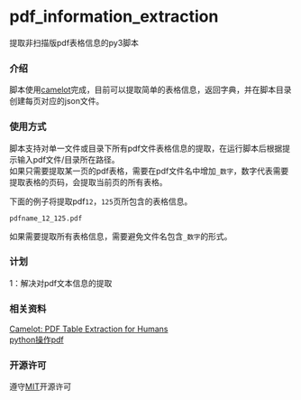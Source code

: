 # pdf_information_extraction
提取非扫描版pdf表格信息的py3脚本

### 介绍
脚本使用[camelot](https://github.com/camelot-dev/camelot)完成，目前可以提取简单的表格信息，返回字典，并在脚本目录创建每页对应的json文件。

### 使用方式
脚本支持对单一文件或目录下所有pdf文件表格信息的提取，在运行脚本后根据提示输入pdf文件/目录所在路径。  
如果只需要提取某一页的pdf表格，需要在pdf文件名中增加`_数字`，数字代表需要提取表格的页码，会提取当前页的所有表格。  

下面的例子将提取pdf`12`，`125`页所包含的表格信息。  
  
    pdfname_12_125.pdf

如果需要提取所有表格信息，需要避免文件名包含`_数字`的形式。 

### 计划

1：解决对pdf文本信息的提取  

### 相关资料
[Camelot: PDF Table Extraction for Humans](https://camelot-py.readthedocs.io/en/master/)  
[python操作pdf](https://yuthegreat.me/view/20)  

### 开源许可
遵守[MIT](./LICENSE)开源许可

